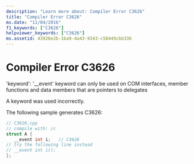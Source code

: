 ```yaml
---
description: "Learn more about: Compiler Error C3626"
title: "Compiler Error C3626"
ms.date: "11/04/2016"
f1_keywords: ["C3626"]
helpviewer_keywords: ["C3626"]
ms.assetid: 43926e2b-1ba9-4a43-9343-c58449cbb336
---
```

# Compiler Error C3626

'keyword': '__event' keyword can only be used on COM interfaces, member functions and data members that are pointers to delegates

A keyword was used incorrectly.

The following sample generates C3626:

```cpp
// C3626.cpp
// compile with: /c
struct A {
   __event int i;   // C3626
// try the following line instead
// __event int i();
};
```

